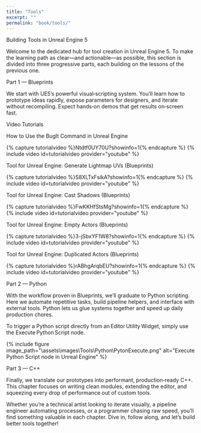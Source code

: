 ```yaml
---
title: "Tools"
excerpt: ""
permalink: "book/tools/"
---
```


Building Tools in Unreal Engine 5

Welcome to the dedicated hub for tool creation in Unreal Engine 5. To make the learning path as clear—and actionable—as possible, this section is divided into three progressive parts, each building on the lessons of the previous one.

Part 1 — Blueprints

We start with UE5’s powerful visual‑scripting system. You’ll learn how to prototype ideas rapidly, expose parameters for designers, and iterate without recompiling. Expect hands‑on demos that get results on‑screen fast.

Video Tutorials

How to Use the BugIt Command in Unreal Engine

{% capture tutorialvideo %}Ntdtf0UY70U?showinfo=1{% endcapture %}
{% include video id=tutorialvideo provider="youtube" %}

Tool for Unreal Engine: Generate Lightmap UVs (Blueprints)

{% capture tutorialvideo %}S8XLTxFsikA?showinfo=1{% endcapture %}
{% include video id=tutorialvideo provider="youtube" %}

Tool for Unreal Engine: Cast Shadows (Blueprints)

{% capture tutorialvideo %}FwKKHfStsMg?showinfo=1{% endcapture %}
{% include video id=tutorialvideo provider="youtube" %}

Tool for Unreal Engine: Empty Actors (Blueprints)

{% capture tutorialvideo %}3-jSbxYF1W8?showinfo=1{% endcapture %}
{% include video id=tutorialvideo provider="youtube" %}

Tool for Unreal Engine: Duplicated Actors (Blueprints)

{% capture tutorialvideo %}rABhgArqbEU?showinfo=1{% endcapture %}
{% include video id=tutorialvideo provider="youtube" %}


Part 2 — Python

With the workflow proven in Blueprints, we’ll graduate to Python scripting. Here we automate repetitive tasks, build pipeline helpers, and interface with external tools. Python lets us glue systems together and speed up daily production chores.

To trigger a Python script directly from an Editor Utility Widget, simply use the Execute Python Script node.

{% include figure image_path="\assets\images\Tools\Python\PytonExecute.png" alt="Execute Python Script node in Unreal Engine" %}

Part 3 — C++

Finally, we translate our prototypes into performant, production‑ready C++. This chapter focuses on writing clean modules, extending the editor, and squeezing every drop of performance out of custom tools.

Whether you’re a technical artist looking to iterate visually, a pipeline engineer automating processes, or a programmer chasing raw speed, you’ll find something valuable in each chapter. Dive in, follow along, and let’s build better tools together!